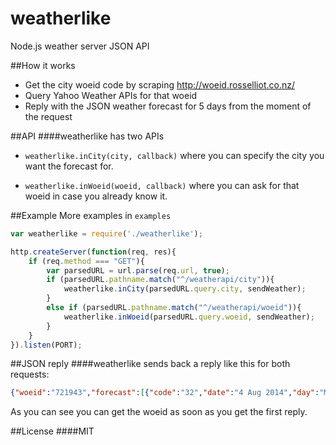 weatherlike
===========

Node.js weather server JSON API

##How it works
- Get the city woeid code by scraping http://woeid.rosselliot.co.nz/
- Query Yahoo Weather APIs for that woeid
- Reply with the JSON weather forecast for 5 days from the moment of the request



##API
####weatherlike has two APIs
- ```weatherlike.inCity(city, callback)``` where you can specify the city you want the forecast for.

- ```weatherlike.inWoeid(woeid, callback)``` where you can ask for that woeid in case you already know it.



##Example
More examples in `examples`
```javascript
var weatherlike = require('./weatherlike');

http.createServer(function(req, res){
	if (req.method === "GET"){
		var parsedURL = url.parse(req.url, true);
		if (parsedURL.pathname.match("^/weatherapi/city")){
			weatherlike.inCity(parsedURL.query.city, sendWeather);
		}
		else if (parsedURL.pathname.match("^/weatherapi/woeid")){
			weatherlike.inWoeid(parsedURL.query.woeid, sendWeather);
		}
	}
}).listen(PORT);
```

##JSON reply
####weatherlike sends back a reply like this for both requests:
```json
{"woeid":"721943","forecast":[{"code":"32","date":"4 Aug 2014","day":"Mon","high":"85","low":"68","text":"Sunny"},{"code":"32","date":"5 Aug 2014","day":"Tue","high":"87","low":"68","text":"Sunny"},{"code":"32","date":"6 Aug 2014","day":"Wed","high":"89","low":"68","text":"Sunny"},{"code":"34","date":"7 Aug 2014","day":"Thu","high":"87","low":"68","text":"Mostly Sunny"},{"code":"32","date":"8 Aug 2014","day":"Fri","high":"87","low":"69","text":"Sunny"}]}
```
As you can see you can get the woeid as soon as you get the first reply.



##License
####MIT
